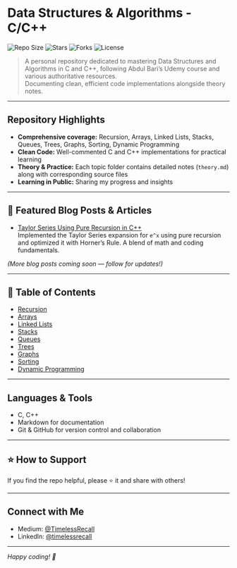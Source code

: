 # Data Structures & Algorithms - C/C++

![Repo Size](https://img.shields.io/github/repo-size/TheTimelessRecall/Data-Structures-Algorithms)
![Stars](https://img.shields.io/github/stars/TheTimelessRecall/Data-Structures-Algorithms?style=social)
![Forks](https://img.shields.io/github/forks/TheTimelessRecall/Data-Structures-Algorithms?style=social)
![License](https://img.shields.io/github/license/TheTimelessRecall/Data-Structures-Algorithms)

> A personal repository dedicated to mastering Data Structures and Algorithms in C and C++, following Abdul Bari’s Udemy course and various authoritative resources.  
> Documenting clean, efficient code implementations alongside theory notes.

---

## Repository Highlights

- **Comprehensive coverage:** Recursion, Arrays, Linked Lists, Stacks, Queues, Trees, Graphs, Sorting, Dynamic Programming  
- **Clean Code:** Well-commented C and C++ implementations for practical learning  
- **Theory & Practice:** Each topic folder contains detailed notes (`theory.md`) along with corresponding source files  
- **Learning in Public:** Sharing my progress and insights
---

## 📖 Featured Blog Posts & Articles

- [Taylor Series Using Pure Recursion in C++](https://medium.com/@TimelessRecall/taylor-series-using-pure-recursion-in-c-39a7d141c183)  
  Implemented the Taylor Series expansion for `e^x` using pure recursion and optimized it with Horner’s Rule. A blend of math and coding fundamentals.

*(More blog posts coming soon — follow for updates!)*

---

## 📂 Table of Contents

- [Recursion](./Recursion/theory.md)
- [Arrays](./Arrays/theory.md)
- [Linked Lists](./LinkedLists/theory.md)
- [Stacks](./Stacks/theory.md)
- [Queues](./Queues/theory.md)
- [Trees](./Trees/theory.md)
- [Graphs](./Graphs/theory.md)
- [Sorting](./Sorting/theory.md)
- [Dynamic Programming](./DynamicProgramming/theory.md)

---

## Languages & Tools

- C, C++
- Markdown for documentation
- Git & GitHub for version control and collaboration

---

## ⭐ How to Support

If you find the repo helpful, please ⭐️ it and share with others!

---

## Connect with Me

- Medium: [@TimelessRecall](https://medium.com/@TimelessRecall)  
- LinkedIn: [@timelessrecall](https://www.linkedin.com/in/timelessrecall/)  

---

*Happy coding! 🚀*
